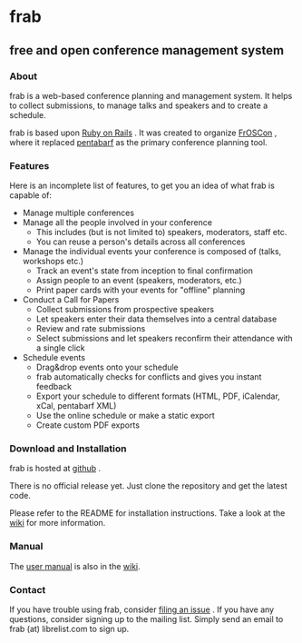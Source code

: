 frab
====

free and open conference management system
------------------------------------------

### About

frab is a web-based conference planning and management system. It helps
to collect submissions, to manage talks and speakers and to create a
schedule.

frab is based upon [Ruby on Rails](http://www.rubyonrails.org) . It was
created to organize [FrOSCon](http://www.froscon.org) , where it
replaced [pentabarf](http://pentabarf.org) as the primary conference
planning tool.

### Features

Here is an incomplete list of features, to get you an idea of what frab
is capable of:

-   Manage multiple conferences
-   Manage all the people involved in your conference
    -   This includes (but is not limited to) speakers, moderators,
        staff etc.
    -   You can reuse a person's details across all conferences
-   Manage the individual events your conference is composed of (talks,
    workshops etc.)
    -   Track an event's state from inception to final confirmation
    -   Assign people to an event (speakers, moderators, etc.)
    -   Print paper cards with your events for "offline" planning
-   Conduct a Call for Papers
    -   Collect submissions from prospective speakers
    -   Let speakers enter their data themselves into a central database
    -   Review and rate submissions
    -   Select submissions and let speakers reconfirm their attendance
        with a single click
-   Schedule events
    -   Drag&drop events onto your schedule
    -   frab automatically checks for conflicts and gives you instant
        feedback
    -   Export your schedule to different formats (HTML, PDF, iCalendar,
        xCal, pentabarf XML)
    -   Use the online schedule or make a static export
    -   Create custom PDF exports

### Download and Installation

frab is hosted at [github](https://github.com/frab/frab) .

There is no official release yet. Just clone the repository and get the
latest code.

Please refer to the README for installation instructions.
Take a look at the [wiki](https://github.com/frab/frab/wiki) for more information.

### Manual

The [user manual](https://github.com/frab/frab/wiki/Manual) is also in the [wiki](https://github.com/frab/frab/wiki).

### Contact

If you have trouble using frab, consider [filing an
issue](https://github.com/frab/frab/issues/new) . If you have any
questions, consider signing up to the mailing list. Simply send an email
to frab (at) librelist.com to sign up.

